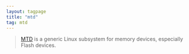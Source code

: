 ```yaml
---
layout: tagpage
title: "mtd"
tag: mtd 
---
```

> [MTD](http://www.linux-mtd.infradead.org) is a generic Linux subsystem for memory devices, especially Flash devices.
